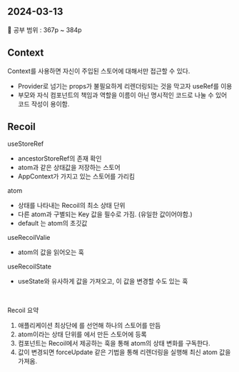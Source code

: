 ## 2024-03-13

📖 공부 범위 : 367p ~ 384p

## Context

Context를 사용하면 자신이 주입된 스토어에 대해서만 접근할 수 있다.

- Provider로 넘기는 props가 불필요하게 리렌더링되는 것을 막고자 useRef를 이용
- 부모와 자식 컴포넌트의 책임과 역할을 이름이 아닌 명시적인 코드로 나눌 수 있어 코드 작성이 용이함.

## Recoil

useStoreRef

- ancestorStoreRef의 존재 확인
- atom과 같은 상태값을 저장하는 스토어
- AppContext가 가지고 있는 스토어를 가리킴

atom

- 상태를 나타내는 Recoil의 최소 상태 단위
- 다른 atom과 구별되는 Key 값을 필수로 가짐. (유일한 값이어야함.)
- default 는 atom의 초깃값

useRecoilValie

- atom의 값을 읽어오는 훅

useRecoilState

- useState와 유사하게 값을 가져오고, 이 값을 변경할 수도 있는 훅

<br/>

Recoil 요약

1. 애플리케이션 최상단에 <RecoilRoot/>를 선언해 하나의 스토어를 만듬
2. atom이라는 상태 단위를 <RecoilRoot/>에서 만든 스토어에 등록
3. 컴포넌트는 Recoil에서 제공하는 훅을 통해 atom의 상태 변화를 구독한다.
4. 값이 변경되면 forceUpdate 같은 기법을 통해 리렌더링을 실행해 최신 atom 값을 가져옴.
